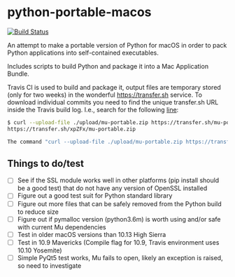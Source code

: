 # python-portable-macos

[![Build Status](https://travis-ci.org/carlosperate/python-portable-macos.svg?branch=master)](https://travis-ci.org/carlosperate/python-portable-macos)

An attempt to make a portable version of Python for macOS in order to pack Python applications into self-contained executables.

Includes scripts to build Python and package it into a Mac Application Bundle.

Travis CI is used to build and package it, output files are temporary stored  (only for two weeks) in the wonderful https://transfer.sh service. To download individual commits you need to find the unique transfer.sh URL inside the Travis build log. I.e., search for the following [line](https://travis-ci.org/carlosperate/python-portable-macos/builds/377627811#L8975):

```bash
$ curl --upload-file ./upload/mu-portable.zip https://transfer.sh/mu-portable.zip
https://transfer.sh/xpZFx/mu-portable.zip

The command "curl --upload-file ./upload/mu-portable.zip https://transfer.sh/mu-portable.zip" exited with 0.
```


## Things to do/test

- [ ] See if the SSL module works well in other platforms (pip install should be a good test) that do not have any version of OpenSSL installed
- [ ] Figure out a good test suit for Python standard library
- [ ] Figure out more files that can be safely removed from the Python build to reduce size
- [ ] Figure out if pymalloc version (python3.6m) is worth using and/or safe with current Mu dependencies
- [ ] Test in older macOS versions than 10.13 High Sierra
- [ ] Test in 10.9 Mavericks (Compile flag for 10.9, Travis environment uses 10.10 Yosemite)
- [ ] Simple PyQt5 test works, Mu fails to open, likely an exception is raised, so need to investigate
